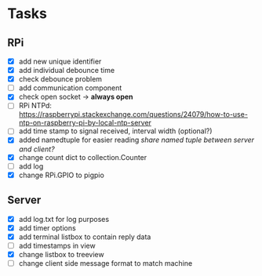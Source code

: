 # Tasks
## RPi
- [x] add new unique identifier 
- [x] add individual debounce time
- [x] check debounce problem
- [ ] add communication component
- [x] check open socket -> **always open**
- [ ] RPi NTPd: https://raspberrypi.stackexchange.com/questions/24079/how-to-use-ntp-on-raspberry-pi-by-local-ntp-server
- [ ] add time stamp to signal received, interval width (optional?)
- [x] added namedtuple for easier reading *share named tuple between server and client?* 
- [x] change count dict to collection.Counter
- [ ] add log
- [x] change RPi.GPIO to pigpio

## Server
- [x] add log.txt for log purposes
- [x] add timer options
- [x] add terminal listbox to contain reply data
- [ ] add timestamps in view
- [x] change listbox to treeview
- [ ] change client side message format to match machine
